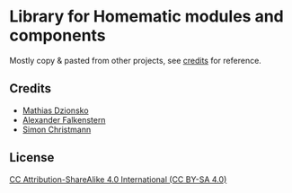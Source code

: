 # Library for Homematic modules and components

Mostly copy & pasted from other projects, see [credits](#credits) for reference.

## Credits

* [Mathias Dzionsko](https://github.com/mdzio)
* [Alexander Falkenstern](https://github.com/falkena)
* [Simon Christmann](https://github.com/dersimn)

## License
[CC Attribution-ShareAlike 4.0 International (CC BY-SA 4.0)](http://creativecommons.org/licenses/by-sa/4.0/)